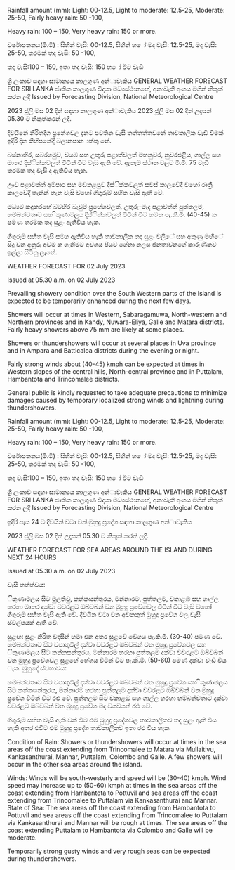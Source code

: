 Rainfall amount (mm): Light: 00-12.5, Light to moderate: 12.5-25, Moderate: 25-50, Fairly heavy rain: 50 -100,

Heavy rain: 100 – 150, Very heavy rain: 150 or more.

වර්ෂාපතනය(මි.මී) : සිහින් වැසි: 00-12.5, සිහින් හ ෝ මද වැසි: 12.5-25, මද වැසි: 25-50, තරමක් තද වැසි: 50 -100,

තද වැසි:100 – 150, ඉතා තද වැසි: 150 හ ෝ ඊට වැඩි

ශ්‍රී ලංකාව සඳහා සාමාන්‍යය කාලගුණ අන්‍ාවැකිය GENERAL WEATHER FORECAST FOR SRI LANKA ජාතික කාලගුණ විදයා මධ්‍යස්ථානහේ, අනාවැකි අංශය මගින් නිකුත් කරන ලදි Issued by Forecasting Division, National Meteorological Centre

2023 ජූලි මස 02 දින්‍ සඳහා කාලගුණ අන්‍ාවැකිය 2023 ජූලි මස 02 දින්‍ උදෑසන්‍ 05.30 ට නිකුත්කරන්‍ ලදි.

දිවයිනේ නිරිතදිග ප්‍රනේශවල දැනට පවතින වැසි තත්තත්තවනේ තාවකාලික වැඩි වීමක් ඉදිරි දින කිහිපනේදී බලානපාන ාත්තු නේ.

බස්නාහිර, සබරගමුව, වයඹ සහ උතුරු පළාත්වලත් මහනුවර, නුවරඑළිය, ගාල්ල සහ මාතර දිස්ික්කවලත් විටින් විට වැසි ඇති වේ. ඇතැම් ස්ථාන වලට මි.මි. 75 වැඩි තරමක තද වැසි ද ඇතිවිය හැක.

ඌව පළාවත්ත් අම්පාර සහ මඩකළපුව දිස්ික්කවලත් සවස් කාලවේදී වහෝ රාත්‍රී කාලවේදී තැනින් තැන වැසි වහෝ ගිගුරුම් සහිත වැසි ඇති වේ.

මධ්‍යම කඳුකරහේ බටහිර බෑවුම් ප්‍රහේශවලත්, උතුරු-මැද පළාවත්ත් පුත්තලම, හම්බන්වතාට සහ ිකුණාමලය දිස්ික්කවලත් විටින් විට හමන පැ.කි.මී. (40-45) ක පමණ තරමක තද සුළං ඇතිවිය හැක.

ගිගුරුම් සහිත වැසි සමග ඇතිවිය හැකි තාවකාලික තද සුළං වලිේ සහ අකුණු මඟිේ සිදු වන අනුරු අවම ක ගැනීමට අවශය පියව ගේනා නලස ජනතාවනගේ කාරුණිකව ඉල්ලා සිටිනු ලැනේ.

WEATHER FORECAST FOR 02 July 2023

Issued at 05.30 a.m. on 02 July 2023

Prevailing showery condition over the South Western parts of the Island is expected to be temporarily enhanced during the next few days.

Showers will occur at times in Western, Sabaragamuwa, North-western and Northern provinces and in Kandy, Nuwara-Eliya, Galle and Matara districts. Fairly heavy showers above 75 mm are likely at some places.

Showers or thundershowers will occur at several places in Uva province and in Ampara and Batticaloa districts during the evening or night.

Fairly strong winds about (40-45) kmph can be expected at times in Western slopes of the central hills, North-central province and in Puttalam, Hambantota and Trincomalee districts.

General public is kindly requested to take adequate precautions to minimize damages caused by temporary localized strong winds and lightning during thundershowers.

Rainfall amount (mm): Light: 00-12.5, Light to moderate: 12.5-25, Moderate: 25-50, Fairly heavy rain: 50 -100,

Heavy rain: 100 – 150, Very heavy rain: 150 or more.

වර්ෂාපතනය(මි.මී) : සිහින් වැසි: 00-12.5, සිහින් හ ෝ මද වැසි: 12.5-25, මද වැසි: 25-50, තරමක් තද වැසි: 50 -100,

තද වැසි:100 – 150, ඉතා තද වැසි: 150 හ ෝ ඊට වැඩි

ශ්‍රී ලංකාව සඳහා සාමාන්‍යය කාලගුණ අන්‍ාවැකිය GENERAL WEATHER FORECAST FOR SRI LANKA ජාතික කාලගුණ විදයා මධ්‍යස්ථානහේ, අනාවැකි අංශය මගින් නිකුත් කරන ලදි Issued by Forecasting Division, National Meteorological Centre

ඉදිරි පැය 24 ට දිවයින්‍ වටා වන්‍ මුහුදු ප්‍රදේශ සඳහා කාලගුණ අන්‍ාවැකිය

2023 ජූලි මස 02 දින්‍ උදෑසන්‍ 05.30 ට නිකුත් කරන්‍ ලදි.

WEATHER FORECAST FOR SEA AREAS AROUND THE ISLAND DURING NEXT 24 HOURS

Issued at 05.30 a.m. on 02 July 2023

වැසි තත්ත්වය:

ිකුණාමලය සිට මුලතිවු, කන්කසන්තුරය, මන්නාරම, පුත්තලම, වකාළඹ සහ ගාල්ල හරහා මාතර දක්වා වවරළට ඔබ්වබන් වන මුහුදු ප්‍රවේශවල විටින් විට වැසි වහෝ ගිගුරුම් සහිත වැසි ඇති වේ. දිවයින වටා වන අවනකුත් මුහුදු ප්‍රවේශ වල වැසි ස්වල්පයක් ඇති වේ.

සුළඟ: සුළං නිරිත වදසින් හමා එන අතර සුළවේ වේගය පැ.කි.මී. (30-40) පමණ වේ. හම්බන්වතාට සිට වපාතුවිල් දක්වා වවරළට ඔබ්වබන් වන මුහුදු ප්‍රවේශවල සහ ිකුණාමලය සිට කන්කසන්තුරය, මන්නාරම හරහා පුත්තලම දක්වා වවරළට ඔබ්වබන් වන මුහුදු ප්‍රවේශවල සුළහේ හේගය විටින් විට පැ.කි.මී. (50-60) පමණ දක්වා වැඩි විය ැක. මුහුදේ ස්වභාවය:

හම්බන්වතාට සිට වපාතුවිල් දක්වා වවරළට ඔබ්වබන් වන මුහුදු ප්‍රවේශ සහ ිකුණාමලය සිට කන්කසන්තුරය, මන්නාරම හරහා පුත්තලම දක්වා වවරළට ඔබ්වබන් වන මුහුදු ප්‍රවේශ විටින් විට රළු වේ. පුත්තලම සිට වකාළඹ සහ ගාල්ල හරහා හම්බන්වතාට දක්වා වවරළට ඔබ්වබන් වන මුහුදු ප්‍රවේශ මද වශවයන් රළු වේ.

ගිගුරුම් සහිත වැසි ඇති වන්‍ විට එම මුහුදු ප්‍රදේශවල තාවකාලිකව තද සුළං ඇති විය හැකි අතර එවිට එම මුහුදු ප්‍රදේශ තාවකාලිකව ඉතා රළු විය හැක.

Condition of Rain: Showers or thundershowers will occur at times in the sea areas off the coast extending from Trincomalee to Matara via Mullaitivu, Kankasanthurai, Mannar, Puttalam, Colombo and Galle. A few showers will occur in the other sea areas around the island.

Winds: Winds will be south-westerly and speed will be (30-40) kmph. Wind speed may increase up to (50-60) kmph at times in the sea areas off the coast extending from Hambantota to Pottuvil and sea areas off the coast extending from Trincomalee to Puttalam via Kankasanthurai and Mannar. State of Sea: The sea areas off the coast extending from Hambantota to Pottuvil and sea areas off the coast extending from Trincomalee to Puttalam via Kankasanthurai and Mannar will be rough at times. The sea areas off the coast extending Puttalam to Hambantota via Colombo and Galle will be moderate.

Temporarily strong gusty winds and very rough seas can be expected during thundershowers.